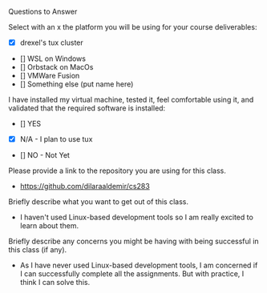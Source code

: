 Questions to Answer

Select with an x the platform you will be using for your course deliverables:

- [x] drexel's tux cluster
- [] WSL on Windows
- [] Orbstack on MacOs
- [] VMWare Fusion
- [] Something else (put name here)


I have installed my virtual machine, tested it, feel comfortable using it, and validated that the required software is installed:

- [] YES
- [x] N/A - I plan to use tux
- [] NO - Not Yet

Please provide a link to the repository you are using for this class.

- https://github.com/dilaraaldemir/cs283

Briefly describe what you want to get out of this class.

- I haven't used Linux-based development tools so I am really excited to learn about them.

Briefly describe any concerns you might be having with being successful in this class (if any).

- As I have never used Linux-based development tools, I am concerned if I can successfully complete all the assignments. But with practice, I think I can solve this.